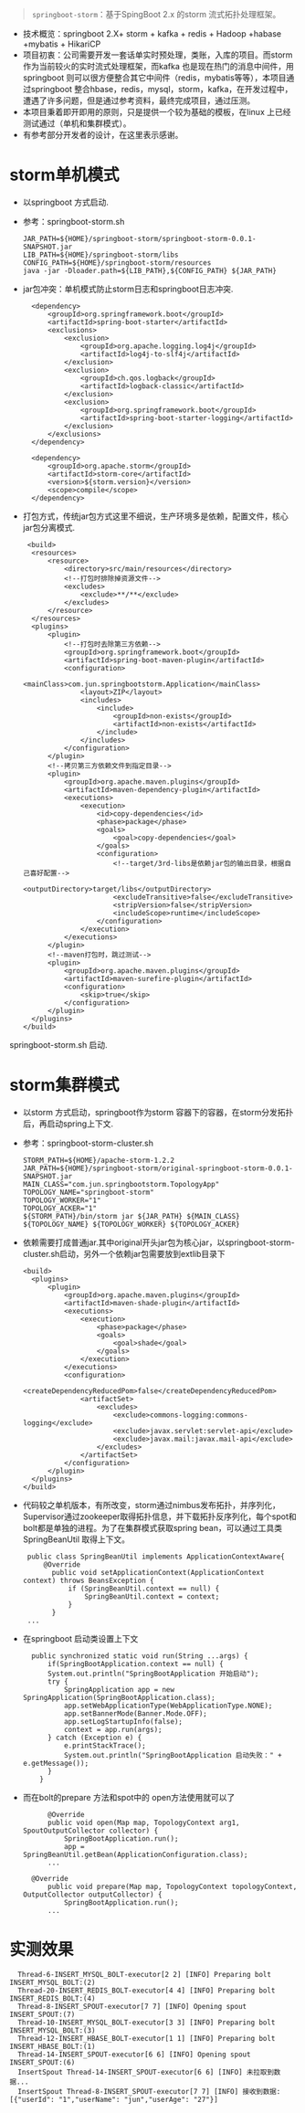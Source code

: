 > `springboot-storm`：基于SpingBoot 2.x 的storm 流式拓扑处理框架。

- 技术概览：springboot 2.X+ storm + kafka + redis + Hadoop +habase +mybatis + HikariCP
- 项目初衷：公司需要开发一套话单实时预处理，类账，入库的项目。而storm 作为当前较火的实时流式处理框架，而kafka 也是现在热门的消息中间件，用springboot 则可以很方便整合其它中间件（redis，mybatis等等），本项目通过springboot 整合hbase，redis，mysql，storm，kafka，在开发过程中，遭遇了许多问题，但是通过参考资料，最终完成项目，通过压测。
- 本项目秉着即开即用的原则，只是提供一个较为基础的模板，在linux 上已经测试通过（单机和集群模式）。
- 有参考部分开发者的设计，在这里表示感谢。

# storm单机模式
- 以springboot 方式启动.

- 参考：springboot-storm.sh<br>


      JAR_PATH=${HOME}/springboot-storm/springboot-storm-0.0.1-SNAPSHOT.jar
      LIB_PATH=${HOME}/springboot-storm/libs
      CONFIG_PATH=${HOME}/springboot-storm/resources
      java -jar -Dloader.path=${LIB_PATH},${CONFIG_PATH} ${JAR_PATH}

- jar包冲突：单机模式防止storm日志和springboot日志冲突.<br>

        <dependency>
            <groupId>org.springframework.boot</groupId>    
            <artifactId>spring-boot-starter</artifactId>
            <exclusions>
                <exclusion>
                    <groupId>org.apache.logging.log4j</groupId>
                    <artifactId>log4j-to-slf4j</artifactId>
                </exclusion>
                <exclusion>
                    <groupId>ch.qos.logback</groupId>
                    <artifactId>logback-classic</artifactId>
                </exclusion>
                <exclusion>
                    <groupId>org.springframework.boot</groupId>
                    <artifactId>spring-boot-starter-logging</artifactId>
                </exclusion>
            </exclusions>
        </dependency>
        
        <dependency>
            <groupId>org.apache.storm</groupId>
            <artifactId>storm-core</artifactId>
            <version>${storm.version}</version>
            <scope>compile</scope>
        </dependency>
        
- 打包方式，传统jar包方式这里不细说，生产环境多是依赖，配置文件，核心jar包分离模式.<br>
       
       <build>
        <resources>
            <resource>
                <directory>src/main/resources</directory>
                <!--打包时排除掉资源文件-->
                <excludes>
                    <exclude>**/**</exclude>
                </excludes>
            </resource>
        </resources>
        <plugins>
            <plugin>
                <!--打包时去除第三方依赖-->
                <groupId>org.springframework.boot</groupId>
                <artifactId>spring-boot-maven-plugin</artifactId>
                <configuration>
                    <mainClass>com.jun.springbootstorm.Application</mainClass>
                    <layout>ZIP</layout>
                    <includes>
                        <include>
                            <groupId>non-exists</groupId>
                            <artifactId>non-exists</artifactId>
                        </include>
                    </includes>
                </configuration>
            </plugin>
            <!--拷贝第三方依赖文件到指定目录-->
            <plugin>
                <groupId>org.apache.maven.plugins</groupId>
                <artifactId>maven-dependency-plugin</artifactId>
                <executions>
                    <execution>
                        <id>copy-dependencies</id>
                        <phase>package</phase>
                        <goals>
                            <goal>copy-dependencies</goal>
                        </goals>
                        <configuration>
                            <!--target/3rd-libs是依赖jar包的输出目录，根据自己喜好配置-->
                            <outputDirectory>target/libs</outputDirectory>
                            <excludeTransitive>false</excludeTransitive>
                            <stripVersion>false</stripVersion>
                            <includeScope>runtime</includeScope>
                        </configuration>
                    </execution>
                </executions>
            </plugin>
            <!--maven打包时，跳过测试-->
            <plugin>
                <groupId>org.apache.maven.plugins</groupId>
                <artifactId>maven-surefire-plugin</artifactId>
                <configuration>
                    <skip>true</skip>
                </configuration>
            </plugin>
        </plugins>
      </build>
      
springboot-storm.sh 启动.
    

# storm集群模式

- 以storm 方式启动，springboot作为storm 容器下的容器，在storm分发拓扑后，再启动spring上下文.


- 参考：springboot-storm-cluster.sh<br>

      STORM_PATH=${HOME}/apache-storm-1.2.2
      JAR_PATH=${HOME}/springboot-storm/original-springboot-storm-0.0.1-SNAPSHOT.jar
      MAIN_CLASS="com.jun.springbootstorm.TopologyApp"
      TOPOLOGY_NAME="springboot-storm"
      TOPOLOGY_WORKER="1"
      TOPOLOGY_ACKER="1"
      ${STORM_PATH}/bin/storm jar ${JAR_PATH} ${MAIN_CLASS} ${TOPOLOGY_NAME} ${TOPOLOGY_WORKER} ${TOPOLOGY_ACKER}
      
- 依赖需要打成普通jar.其中original开头jar包为核心jar，以springboot-storm-cluster.sh启动，另外一个依赖jar包需要放到extlib目录下

      <build>
        <plugins>
            <plugin>
                <groupId>org.apache.maven.plugins</groupId>
                <artifactId>maven-shade-plugin</artifactId>
                <executions>
                    <execution>
                        <phase>package</phase>
                        <goals>
                            <goal>shade</goal>
                        </goals>
                    </execution>
                </executions>
                <configuration>
                    <createDependencyReducedPom>false</createDependencyReducedPom>
                    <artifactSet>
                        <excludes>
                            <exclude>commons-logging:commons-logging</exclude>
                            <exclude>javax.servlet:servlet-api</exclude>
                            <exclude>javax.mail:javax.mail-api</exclude>
                        </excludes>
                    </artifactSet>
                </configuration>
            </plugin>
        </plugins>
      </build>
      
 - 代码较之单机版本，有所改变，storm通过nimbus发布拓扑，并序列化，Supervisor通过zookeeper取得拓扑信息，并下载拓扑反序列化，每个spot和bolt都是单独的进程。为了在集群模式获取spring bean，可以通过工具类SpringBeanUtil 取得上下文。
 
        public class SpringBeanUtil implements ApplicationContextAware{
          	@Override
	          public void setApplicationContext(ApplicationContext context) throws BeansException {
		          if (SpringBeanUtil.context == null) {
			          SpringBeanUtil.context = context;
		          }
	          }
        ...
- 在springboot 启动类设置上下文

        public synchronized static void run(String ...args) {
            if(SpringBootApplication.context == null) {
            System.out.println("SpringBootApplication 开始启动");
            try {
                SpringApplication app = new SpringApplication(SpringBootApplication.class);
                app.setWebApplicationType(WebApplicationType.NONE);
                app.setBannerMode(Banner.Mode.OFF);
                app.setLogStartupInfo(false);
                context = app.run(args);
            } catch (Exception e) {
                e.printStackTrace();
                System.out.println("SpringBootApplication 启动失败：" + e.getMessage());
            }
          }
          
- 而在bolt的prepare 方法和spot中的 open方法使用就可以了

        	@Override
	      	public void open(Map map, TopologyContext arg1, SpoutOutputCollector collector) {
		        SpringBootApplication.run();
		        app = SpringBeanUtil.getBean(ApplicationConfiguration.class);
			...
	
		@Override
    		public void prepare(Map map, TopologyContext topologyContext, OutputCollector outputCollector) {
        		SpringBootApplication.run();
			...
			
            
 # 实测效果
 
      Thread-6-INSERT_MYSQL_BOLT-executor[2 2] [INFO] Preparing bolt INSERT_MYSQL_BOLT:(2)
      Thread-20-INSERT_REDIS_BOLT-executor[4 4] [INFO] Preparing bolt INSERT_REDIS_BOLT:(4)
      Thread-8-INSERT_SPOUT-executor[7 7] [INFO] Opening spout INSERT_SPOUT:(7)
      Thread-10-INSERT_MYSQL_BOLT-executor[3 3] [INFO] Preparing bolt INSERT_MYSQL_BOLT:(3)
      Thread-12-INSERT_HBASE_BOLT-executor[1 1] [INFO] Preparing bolt INSERT_HBASE_BOLT:(1)
      Thread-14-INSERT_SPOUT-executor[6 6] [INFO] Opening spout INSERT_SPOUT:(6)
      InsertSpout Thread-14-INSERT_SPOUT-executor[6 6] [INFO] 未拉取到数据...
      InsertSpout Thread-8-INSERT_SPOUT-executor[7 7] [INFO] 接收到数据:[{"userId": "1","userName": "jun","userAge": "27"}]

